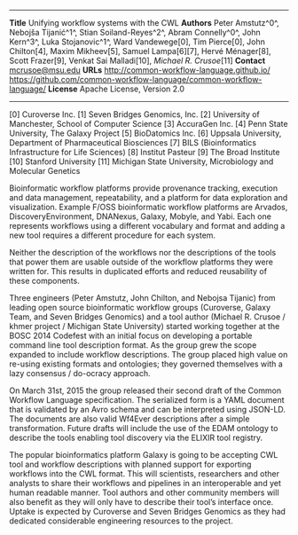 --------------   -------------------------------------------
**Title**        Unifying workflow systems with the CWL
**Authors**      Peter Amstutz^0^, Nebojša Tijanić^1^, Stian Soiland-Reyes^2^, Abram Connelly^0^,
                 John Kern^3^, Luka Stojanovic^1^, Ward Vandewege[0], Tim Pierce[0], John Chilton[4],
                 Maxim Mikheev[5], Samuel Lampa[6][7], Hervé Ménager[8], Scott Frazer[9],
                 Venkat Sai Malladi[10], _Michael R. Crusoe_[11]
**Contact**      mcrusoe@msu.edu
**URLs**         <http://common-workflow-language.github.io/>
                 <https://github.com/common-workflow-language/common-workflow-language/>
**License**      Apache License, Version 2.0
--------------   -------------------------------------------

[0] Curoverse Inc.
[1] Seven Bridges Genomics, Inc.
[2] University of Manchester, School of Computer Science
[3] AccuraGen Inc.
[4] Penn State University, The Galaxy Project
[5] BioDatomics Inc.
[6] Uppsala University, Department of Pharmaceutical Biosciences
[7] BILS (Bioinformatics Infrastructure for Life Sciences)
[8] Institut Pasteur
[9] The Broad Institute
[10] Stanford University
[11] Michigan State University, Microbiology and Molecular Genetics

<!-- Prompts in HTML comments are from

http://phdtalk.blogspot.ro/2011/08/how-to-write-abstract-in-30-minutes.html -->

<!-- Motivation: Why do we care about the problem and the results? -->

Bioinformatic workflow platforms provide provenance tracking, execution and
data management, repeatability, and a platform for data exploration and
visualization. Example F/OSS bioinformatic workflow platforms are Arvados,
DiscoveryEnvironment, DNANexus, Galaxy, Mobyle, and Yabi. Each one represents
workflows using a different vocabulary and format and adding a new tool
requires a different procedure for each system.

<!-- Problem statement: What problem are you trying to solve? -->

Neither the description of the workflows nor the descriptions of the tools that
power them are usable outside of the workflow platforms they were written for.
This results in duplicated efforts and reduced reusability of these components.

<!-- Approach: How did you go about solving or making progress on the problem?
Did you use simulation, analytic models, prototype construction, or analysis of
field data for an actual product? -->

Three engineers (Peter Amstutz, John Chilton, and Nebojsa Tijanic) from leading
open source bioinformatic workflow groups (Curoverse, Galaxy Team, and Seven
Bridges Genomics) and a tool author (Michael R. Crusoe / khmer project /
Michigan State University) started working together at the BOSC 2014 Codefest
with an initial focus on developing a portable command line tool description
format. As the group grew the scope expanded to include workflow descriptions.
The group placed high value on re-using existing formats and ontologies; they
governed themselves with a lazy consensus / do-ocracy approach.

<!-- Results: What's the answer? -->

On March 31st, 2015 the group released their second draft of the Common
Workflow Language specification. The serialized form is a YAML document that is
validated by an Avro schema and can be interpreted using JSON-LD. The documents
are also valid Wf4Ever descriptions after a simple transformation. Future
drafts will include the use of the EDAM ontology to describe the tools enabling
tool discovery via the ELIXIR tool registry.

<!-- Conclusions: What are the implications of your answer? Is it going to
change the world (unlikely), be a significant "win", be a nice hack, or
simply serve as a road sign indicating that this path is a waste of time (all
of the previous results are useful)? -->

The popular bioinformatics platform Galaxy is going to be accepting CWL tool
and workflow descriptions with planned support for exporting workflows into the
CWL format. This will scientists, researchers and other analysts to share their
workflows and pipelines in an interoperable and yet human readable manner. Tool
authors and other community members will also benefit as they will only have to
describe their tool’s interface once. Uptake is expected by Curoverse and Seven
Bridges Genomics as they had dedicated considerable engineering resources to
the project.
